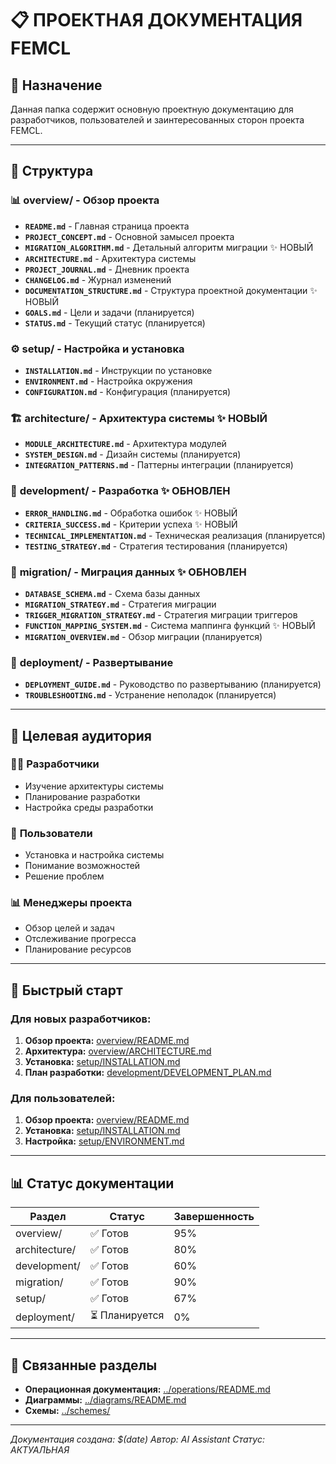 # 📋 ПРОЕКТНАЯ ДОКУМЕНТАЦИЯ FEMCL

## 🎯 Назначение
Данная папка содержит основную проектную документацию для разработчиков, пользователей и заинтересованных сторон проекта FEMCL.

---

## 📁 Структура

### 📊 **overview/** - Обзор проекта
- **`README.md`** - Главная страница проекта
- **`PROJECT_CONCEPT.md`** - Основной замысел проекта
- **`MIGRATION_ALGORITHM.md`** - Детальный алгоритм миграции ✨ НОВЫЙ
- **`ARCHITECTURE.md`** - Архитектура системы
- **`PROJECT_JOURNAL.md`** - Дневник проекта
- **`CHANGELOG.md`** - Журнал изменений
- **`DOCUMENTATION_STRUCTURE.md`** - Структура проектной документации ✨ НОВЫЙ
- **`GOALS.md`** - Цели и задачи (планируется)
- **`STATUS.md`** - Текущий статус (планируется)

### ⚙️ **setup/** - Настройка и установка
- **`INSTALLATION.md`** - Инструкции по установке
- **`ENVIRONMENT.md`** - Настройка окружения
- **`CONFIGURATION.md`** - Конфигурация (планируется)

### 🏗️ **architecture/** - Архитектура системы ✨ НОВЫЙ
- **`MODULE_ARCHITECTURE.md`** - Архитектура модулей
- **`SYSTEM_DESIGN.md`** - Дизайн системы (планируется)
- **`INTEGRATION_PATTERNS.md`** - Паттерны интеграции (планируется)

### 🚀 **development/** - Разработка ✨ ОБНОВЛЕН
- **`ERROR_HANDLING.md`** - Обработка ошибок ✨ НОВЫЙ
- **`CRITERIA_SUCCESS.md`** - Критерии успеха ✨ НОВЫЙ
- **`TECHNICAL_IMPLEMENTATION.md`** - Техническая реализация (планируется)
- **`TESTING_STRATEGY.md`** - Стратегия тестирования (планируется)

### 🔄 **migration/** - Миграция данных ✨ ОБНОВЛЕН
- **`DATABASE_SCHEMA.md`** - Схема базы данных
- **`MIGRATION_STRATEGY.md`** - Стратегия миграции
- **`TRIGGER_MIGRATION_STRATEGY.md`** - Стратегия миграции триггеров
- **`FUNCTION_MAPPING_SYSTEM.md`** - Система маппинга функций ✨ НОВЫЙ
- **`MIGRATION_OVERVIEW.md`** - Обзор миграции (планируется)

### 🚀 **deployment/** - Развертывание
- **`DEPLOYMENT_GUIDE.md`** - Руководство по развертыванию (планируется)
- **`TROUBLESHOOTING.md`** - Устранение неполадок (планируется)

---

## 🎯 Целевая аудитория

### 👨‍💻 **Разработчики**
- Изучение архитектуры системы
- Планирование разработки
- Настройка среды разработки

### 👥 **Пользователи**
- Установка и настройка системы
- Понимание возможностей
- Решение проблем

### 📊 **Менеджеры проекта**
- Обзор целей и задач
- Отслеживание прогресса
- Планирование ресурсов

---

## 🚀 Быстрый старт

### Для новых разработчиков:
1. **Обзор проекта:** [overview/README.md](./overview/README.md)
2. **Архитектура:** [overview/ARCHITECTURE.md](./overview/ARCHITECTURE.md)
3. **Установка:** [setup/INSTALLATION.md](./setup/INSTALLATION.md)
4. **План разработки:** [development/DEVELOPMENT_PLAN.md](./development/DEVELOPMENT_PLAN.md)

### Для пользователей:
1. **Обзор проекта:** [overview/README.md](./overview/README.md)
2. **Установка:** [setup/INSTALLATION.md](./setup/INSTALLATION.md)
3. **Настройка:** [setup/ENVIRONMENT.md](./setup/ENVIRONMENT.md)

---

## 📊 Статус документации

| Раздел | Статус | Завершенность |
|--------|--------|---------------|
| overview/ | ✅ Готов | 95% |
| architecture/ | ✅ Готов | 80% |
| development/ | ✅ Готов | 60% |
| migration/ | ✅ Готов | 90% |
| setup/ | ✅ Готов | 67% |
| deployment/ | ⏳ Планируется | 0% |

---

## 🔗 Связанные разделы

- **Операционная документация:** [../operations/README.md](../operations/README.md)
- **Диаграммы:** [../diagrams/README.md](../diagrams/README.md)
- **Схемы:** [../schemes/](../schemes/)

---

*Документация создана: $(date)*
*Автор: AI Assistant*
*Статус: АКТУАЛЬНАЯ*